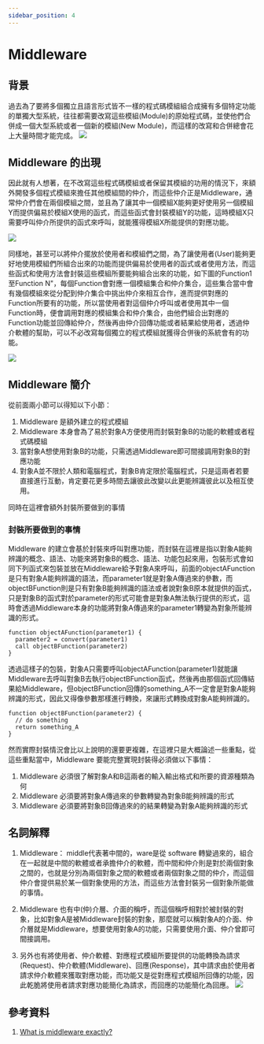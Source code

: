 ```yaml
---
sidebar_position: 4
---
```


# Middleware


## 背景

過去為了要將多個獨立且語言形式皆不一樣的程式碼模組組合成擁有多個特定功能的單獨大型系統，往往都需要改寫這些模組(Module)的原始程式碼，並使他們合併成一個大型系統或者一個新的模組(New Module)，而這樣的改寫和合併總會花上大量時間才能完成。
![](https://res.cloudinary.com/dqfxgtyoi/image/upload/v1636099819/blog/middleware/merge2NewModule_us6gfy.png)


## Middleware 的出現

因此就有人想著，在不改寫這些程式碼模組或者保留其模組的功用的情況下，來額外開發多個程式模組來擔任其他模組間的仲介，而這些仲介正是Middleware，通常仲介們會在兩個模組之間，並且為了讓其中一個模組X能夠更好使用另一個模組Y而提供偏易於模組X使用的函式，而這些函式會封裝模組Y的功能，這時模組X只需要呼叫仲介所提供的函式來呼叫，就能獲得模組X所能提供的對應功能。

![](https://res.cloudinary.com/dqfxgtyoi/image/upload/v1636113062/blog/middleware/simpleMiddleware_saw0df.png)


同樣地，甚至可以將仲介擺放於使用者和模組們之間，為了讓使用者(User)能夠更好地使用模組們所組合出來的功能而提供偏易於使用者的函式或者使用方法，而這些函式和使用方法會封裝這些模組所要能夠組合出來的功能，如下圖的Function1至Function N"，每個Function會對應一個模組集合和仲介集合，這些集合當中會有幾個模組來從分配到仲介集合中挑出仲介來相互合作，進而提供對應的Function所要有的功能，所以當使用者對這個仲介呼叫或者使用其中一個Function時，便會調用對應的模組集合和仲介集合，由他們組合出對應的Function功能並回傳給仲介，然後再由仲介回傳功能或者結果給使用者，透過仲介軟體的幫助，可以不必改寫每個獨立的程式模組就獲得合併後的系統會有的功能。

![](https://res.cloudinary.com/dqfxgtyoi/image/upload/v1636114216/blog/middleware/user_set_middleware_jv0iut.png)




## Middleware 簡介
從前面兩小節可以得知以下小節：
1. Middleware 是額外建立的程式模組
2. Middleware 本身會為了易於對象A方便使用而封裝對象B的功能的軟體或者程式碼模組
3. 當對象A想使用對象B的功能，只需透過Middleware即可間接調用對象B的對應功能
4. 對象A並不限於人類和電腦程式，對象B肯定限於電腦程式，只是這兩者若要直接進行互動，肯定要花更多時間去讓彼此改變以此更能辨識彼此以及相互使用。

同時在這裡會額外封裝所要做到的事情

### 封裝所要做到的事情
Middleware 的建立會基於封裝來呼叫對應功能，而封裝在這裡是指以對象A能夠辨識的概念、語法、功能來將對象B的概念、語法、功能包起來用，包裝形式會如同下列函式來包裝並放在Middleware給予對象A來呼叫，前面的objectAFunction是只有對象A能夠辨識的語法，而parameter1就是對象A傳過來的參數，而objectBFunction則是只有對象B能夠辨識的語法或者說對象B原本就提供的函式，只是對象B的函式對於parameter的形式可能會是對象A無法執行提供的形式，這時會透過Middleware本身的功能將對象A傳過來的parameter1轉變為對象所能辨識的形式。

```
function objectAFunction(parameter1) {
  parameter2 = convert(parameter1)
  call objectBFunction(parameter2) 
}
```

透過這樣子的包裝，對象A只需要呼叫objectAFunction(parameter1)就能讓Middleware去呼叫對象B去執行objectBFunction函式，然後再由那個函式回傳結果給Middleware，但objectBFunction回傳的something_A不一定會是對象A能夠辨識的形式，因此又得像參數那樣進行轉換，來讓形式轉換成對象A能夠辨識的。

```
function objectBFunction(parameter2) {
  // do something
  return something_A
}

```

然而實際封裝情況會比以上說明的還要更複雜，在這裡只是大概論述一些重點，從這些重點當中，Middleware 要能完整實現封裝得必須做以下事情：
1. Middleware 必須很了解對象A和B這兩者的輸入輸出格式和所要的資源種類為何
2. Middleware 必須要將對象A傳過來的參數轉變為對象B能夠辨識的形式
3. Middleware 必須要將對象B回傳過來的的結果轉變為對象A能夠辨識的形式


## 名詞解釋
1. Middleware： middle代表著中間的，ware是從 software 轉變過來的，組合在一起就是中間的軟體或者承擔仲介的軟體，而中間和仲介則是對於兩個對象之間的，也就是分別為兩個對象之間的軟體或者兩個對象之間的仲介，而這個仲介會提供易於某一個對象使用的方法，而這些方法會封裝另一個對象所能做的事情。

2. Middleware 也有中(仲)介層、介面的稱呼，而這個稱呼相對於被封裝的對象，比如對象A是被Middleware封裝的對象，那麼就可以稱對象A的介面、仲介層就是Middleware，想要使用對象A的功能，只需要使用介面、仲介曾即可間接調用。

3. 另外也有將使用者、仲介軟體、對應程式模組所要提供的功能轉換為請求(Request)、仲介軟體(Middleware)、回應(Response)，其中請求由於使用者請求仲介軟體來獲取對應功能，而功能又是從對應程式模組所回傳的功能，因此乾脆將使用者請求對應功能簡化為請求，而回應的功能簡化為回應。
![](https://res.cloudinary.com/dqfxgtyoi/image/upload/v1636120588/blog/middleware/req_res_middleware_ml8hxi.png)

## 參考資料
1. [What is middleware exactly?](https://stackoverflow.com/questions/2904854/what-is-middleware-exactly)